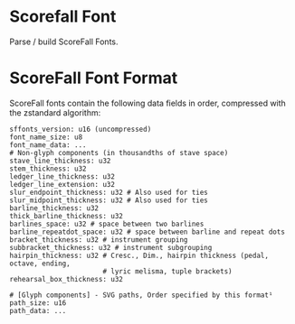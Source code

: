 # Scorefall Font
Parse / build ScoreFall Fonts.

# ScoreFall Font Format
ScoreFall fonts contain the following data fields in order, compressed with
the zstandard algorithm:

```
sffonts_version: u16 (uncompressed)
font_name_size: u8
font_name_data: ...
# Non-glyph components (in thousandths of stave space)
stave_line_thickness: u32
stem_thickness: u32
ledger_line_thickness: u32
ledger_line_extension: u32
slur_endpoint_thickness: u32 # Also used for ties
slur_midpoint_thickness: u32 # Also used for ties
barline_thickness: u32
thick_barline_thickness: u32
barlines_space: u32 # space between two barlines
barline_repeatdot_space: u32 # space between barline and repeat dots
bracket_thickness: u32 # instrument grouping
subbracket_thickness: u32 # instrument subgrouping
hairpin_thickness: u32 # Cresc., Dim., hairpin thickness (pedal, octave, ending,
                       # lyric melisma, tuple brackets)
rehearsal_box_thickness: u32

# [Glyph components] - SVG paths, Order specified by this format¹
path_size: u16
path_data: ...
```
